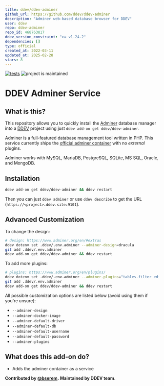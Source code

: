 ```yaml
---
title: ddev/ddev-adminer
github_url: https://github.com/ddev/ddev-adminer
description: "Adminer web-based database browser for DDEV"
user: ddev
repo: ddev-adminer
repo_id: 468763817
ddev_version_constraint: ">= v1.24.2"
dependencies: []
type: official
created_at: 2022-03-11
updated_at: 2025-02-28
stars: 8
---
```


[![tests](https://github.com/ddev/ddev-adminer/actions/workflows/tests.yml/badge.svg)](https://github.com/ddev/ddev-adminer/actions/workflows/tests.yml) ![project is maintained](https://img.shields.io/maintenance/yes/2025.svg)

# DDEV Adminer Service

## What is this?

This repository allows you to quickly install the [Adminer](https://www.adminer.org/) database manager into a [DDEV](https://ddev.readthedocs.io) project using just `ddev add-on get ddev/ddev-adminer`.

Adminer is a full-featured database management tool written in PHP. This service currently ships the [official adminer container](https://hub.docker.com/_/adminer) with no _external_ plugins.

Adminer works with MySQL, MariaDB, PostgreSQL, SQLite, MS SQL, Oracle, and MongoDB.

## Installation

```sh
ddev add-on get ddev/ddev-adminer && ddev restart
```

Then you can just `ddev adminer` or use `ddev describe` to get the URL (`https://<project>.ddev.site:9101`).

## Advanced Customization

To change the design:

```sh
# design: https://www.adminer.org/en/#extras
ddev dotenv set .ddev/.env.adminer --adminer-design=dracula
git add .ddev/.env.adminer
ddev add-on get ddev/ddev-adminer && ddev restart
```

To add more plugins:

```sh
# plugins: https://www.adminer.org/en/plugins/
ddev dotenv set .ddev/.env.adminer --adminer-plugins="tables-filter edit-calendar"
git add .ddev/.env.adminer
ddev add-on get ddev/ddev-adminer && ddev restart
```

All possible customization options are listed below (avoid using them if you're unsure):

- `--adminer-design`
- `--adminer-docker-image`
- `--adminer-default-driver`
- `--adminer-default-db`
- `--adminer-default-username`
- `--adminer-default-password`
- `--adminer-plugins`

## What does this add-on do?

* Adds the adminer container as a service

**Contributed by [@bserem](https://github.com/bserem).**
**Maintained by DDEV team.**
